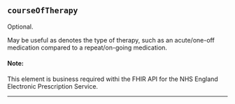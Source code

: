 ## `courseOfTherapy`

Optional.

May be useful as denotes the type of therapy, such as an acute/one-off medication compared to a repeat/on-going medication.


<div markdown="span" class="alert alert-warning" role="alert"><i class="fa fa-information"></i><h4>Note:</h4>
This element is business required withi the FHIR API for the NHS England Electronic Prescription Service.
</div>

---

